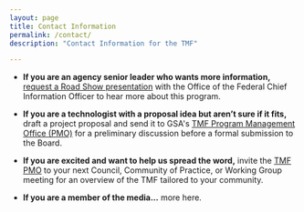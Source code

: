 ```yaml
---
layout: page
title: Contact Information
permalink: /contact/
description: "Contact Information for the TMF"

---
```


- **If you are an agency senior leader who wants more information,** [request a Road Show presentation](mailto:ofcio@omb.eop.gov) with the Office of the Federal Chief Information Officer to hear more about this program.

- **If you are a technologist with a proposal idea but aren’t sure if it fits,** draft a project proposal and send it to GSA's [TMF Program Management Office (PMO)](mailto:tmf@gsa.gov) for a preliminary discussion before a formal submission to the Board. 

- **If you are excited and want to help us spread the word,** invite the [TMF PMO](mailto:tmf@gsa.gov) to your next Council, Community of Practice, or Working Group meeting for an overview of the TMF tailored to your community.

- **If you are a member of the media...** more here.
